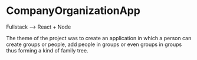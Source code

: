 # CompanyOrganizationApp
Fullstack --> React + Node

The theme of the project was to create an application in which a person can create groups or people, add people in groups or even groups in groups thus forming a kind of family tree.
